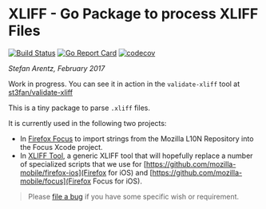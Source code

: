 # XLIFF - Go Package to process XLIFF Files

[![Build Status](https://travis-ci.org/st3fan/xliff.svg?branch=master)](https://travis-ci.org/st3fan/xliff) [![Go Report Card](https://goreportcard.com/badge/github.com/st3fan/xliff)](https://goreportcard.com/report/github.com/st3fan/xliff) [![codecov](https://codecov.io/gh/st3fan/xliff/branch/master/graph/badge.svg)](https://codecov.io/gh/st3fan/xliff)


*Stefan Arentz, February 2017*

Work in progress. You can see it in action in the `validate-xliff` tool at [st3fan/validate-xliff](https://github.com/st3fan/validate-xliff)

This is a tiny package to parse `.xliff` files.

It is currently used in the following two projects:

* In [Firefox Focus](https://github.com/mozilla-mobile/focus) to import strings from the Mozilla L10N Repository into the Focus Xcode project.
* In [XLIFF Tool](https://github.com/st3fan/xlifftool), a generic XLIFF tool that will hopefully replace a number of specialized scripts that we use for [https://github.com/mozilla-mobile/firefox-ios](Firefox for iOS) and [https://github.com/mozilla-mobile/focus](Firefox Focus for iOS).

> Please [file a bug](https://github.com/st3fan/xliff/issues/new) if you have some specific wish or requirement.
